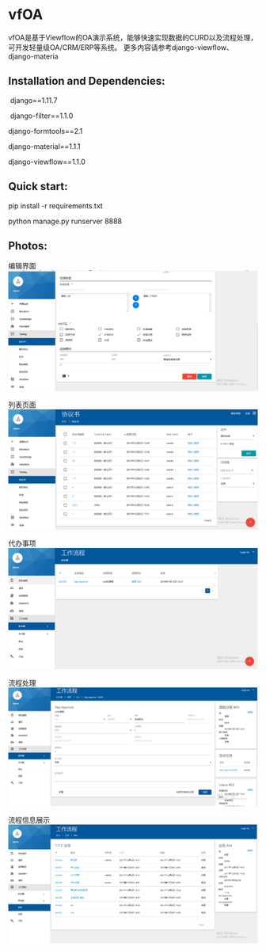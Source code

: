 vfOA
==========

vfOA是基于Viewflow的OA演示系统，能够快速实现数据的CURD以及流程处理，可开发轻量级OA/CRM/ERP等系统。
更多内容请参考django-viewflow、django-materia

## Installation and Dependencies:
 django==1.11.7
 
 django-filter==1.1.0  
 
 django-formtools==2.1  
 
 django-material==1.1.1 
 
 django-viewflow==1.1.0 
 
## Quick start: 
 pip install -r requirements.txt  
 
 python manage.py runserver 8888
 
## Photos:
编辑界面
![编辑界面](img/1.png)

列表页面
![列表页面](img/2.png)

代办事项
![代办事项](img/3.png)

流程处理
![流程处理](img/4.png)

流程信息展示
![流程信息展示](img/5.png)
